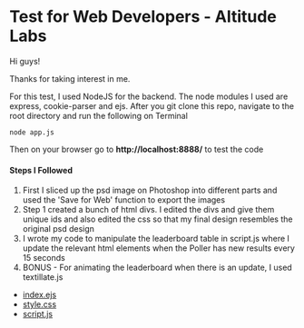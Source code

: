 # Test for Web Developers - Altitude Labs

Hi guys!

Thanks for taking interest in me.

For this test, I used NodeJS for the backend. The node modules I used are express, cookie-parser and ejs. After you git clone this repo, navigate to the root directory and run the following on Terminal

```
node app.js
```

Then on your browser go to **http://localhost:8888/** to test the code

#### Steps I Followed

1. First I sliced up the psd image on Photoshop into different parts and used the 'Save for Web' function to export the images
2. Step 1 created a bunch of html divs. I edited the divs and give them unique ids and also edited the css so that my final design resembles the original psd design
3. I wrote my code to manipulate the leaderboard table in script.js where I update the relevant html elements when the Poller has new results every 15 seconds
4. BONUS - For animating the leaderboard when there is an update, I used textillate.js

* [index.ejs](views/pages/index.ejs)
* [style.css](public/css/style.css)
* [script.js](public/js/script.js)